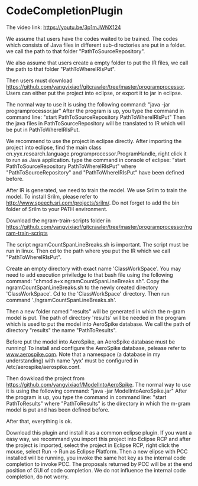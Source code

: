 # CodeCompletionPlugin

The video link:  https://youtu.be/3p1mJWNX124

We assume that users have the codes waited to be trained. The codes which consists of Java files in different sub-directories are put in a folder. we call the path to that folder  "PathToSourceRepository".

We also assume that users create a empty folder to put the IR files, we call the path to that folder "PathToWhereIRIsPut".

Then users must download https://github.com/yangyixiaof/gitcrawler/tree/master/programprocessor. Users can either put the project into eclipse, or export it to jar in eclipse.

The normal way to use it is using the following command:
"java -jar programprocessor.jar"
After the program is up, you type the command in command line:
"start PathToSourceRepository PathToWhereIRIsPut"
Then the java files in PathToSourceRepository will be translated to IR which will be put in PathToWhereIRIsPut.

We recommend to use the project in eclipse directly. After importing the project into eclipse, find the main class cn.yyx.research.language.programprocessor.ProgramHandle, right click it to run as Java application.
type the command in console of eclipse:
"start PathToSourceRepository PathToWhereIRIsPut"
where "PathToSourceRepository" and "PathToWhereIRIsPut" have been defined before.

After IR is generated, we need to train the model. We use Srilm to train the model. To install Srilm, please refer to http://www.speech.sri.com/projects/srilm/. Do not forget to add the bin folder of Srilm to your PATH environment.

Download the ngram-train-scripts folder in https://github.com/yangyixiaof/gitcrawler/tree/master/programprocessor/ngram-train-scripts

The script ngramCountSpanLineBreaks.sh is important. The script must be run in linux. Then cd to the path where you put the IR which we call "PathToWhereIRIsPut".

Create an empty directory with exact name 'ClassWorkSpace'. You may need to add execution priviledge to that bash file using the following command: "chmod a+x ngramCountSpanLineBreaks.sh". Copy the ngramCountSpanLineBreaks.sh to the newly created directory 'ClassWorkSpace'. Cd to the 'ClassWorkSpace' directory. Then run command './ngramCountSpanLineBreaks.sh'.

Then a new folder named "results" will be generated in which the n-gram model is put. The path of directory 'results' will be needed in the program which is used to put the model into AeroSpike database. We call the path of directory "results" the name "PathToResults".

Before put the model into AeroSpike, an AeroSpike database must be running! To install and configure the AeroSpike database, pelease refer to www.aerospike.com. Note that a namespace (a database in my understanding) with name 'yyx' must be configured in /etc/aerospike/aerospike.conf.

Then dowkload the project from https://github.com/yangyixiaof/ModelIntoAeroSpike.
The normal way to use it is using the following command:
"java -jar ModelIntoAeroSpike.jar"
After the program is up, you type the command in command line:
"start PathToResults"
where "PathToResults" is the directory in which the m-gram model is put and has been defined before.

After that, everything is ok.

Download this plugin and install it as a common eclipse plugin. If you want a easy way, we recommand you import this project into Eclipse RCP and after the project is imported, select the project in Eclipse RCP, right click the mouse, select Run -> Run as Eclipse Platform. Then a new elipse with PCC installed will be running, you invoke the same hot key as the internal code completion to invoke PCC. The proposals returned by PCC will be at the end position of GUI of code completion. We do not influence the internal code completion, do not worry.

